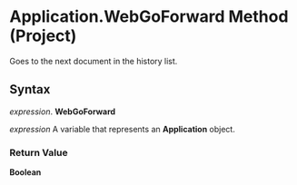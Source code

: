 
# Application.WebGoForward Method (Project)

Goes to the next document in the history list.


## Syntax

 _expression_. **WebGoForward**

 _expression_ A variable that represents an **Application** object.


### Return Value

 **Boolean**

